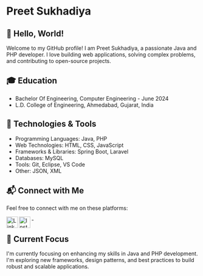 # Preet Sukhadiya

## 👋 Hello, World!

Welcome to my GitHub profile! I am Preet Sukhadiya, a passionate Java and PHP developer. I love building web applications, solving complex problems, and contributing to open-source projects.

## 🎓 Education

- Bachelor Of Engineering, Computer Engineering - June 2024
- L.D. College of Engineering, Ahmedabad, Gujarat, India
  
## 🔧 Technologies & Tools

- Programming Languages: Java, PHP
- Web Technologies: HTML, CSS, JavaScript
- Frameworks & Libraries: Spring Boot, Laravel
- Databases: MySQL
- Tools: Git, Eclipse, VS Code
- Other: JSON, XML

## 📬 Connect with Me

Feel free to connect with me on these platforms:

-[<img align="left" alt="LinkedIn" src="https://cdn-icons-png.flaticon.com/512/3536/3536505.png" width="30px" />](https://www.linkedin.com/in/preet-sukhadiya/)
[<img align="left" alt="Instagram" src="https://cdn-icons-png.flaticon.com/512/1384/1384063.png" width="30px" />](https://instagram.com/preet-sukhadiya)

## 🌱 Current Focus

I'm currently focusing on enhancing my skills in Java and PHP development. I'm exploring new frameworks, design patterns, and best practices to build robust and scalable applications.
